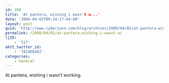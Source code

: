 ```yaml
---
id: 350
title: 'At pantera, wishing i wasn't w...'
date: '2008-04-02T09:34:17-04:00'
layout: post
guid: 'http://www.cyberjunx.com/blog/archives/2008/04/02/at-pantera-wishing-i-wasnt-w/'
permalink: /2008/04/02/at-pantera-wishing-i-wasnt-w/
ljID:
    - '517'
aktt_twitter_id:
    - '781466402'
categories:
    - General
---
```


At pantera, wishing i wasn’t working.